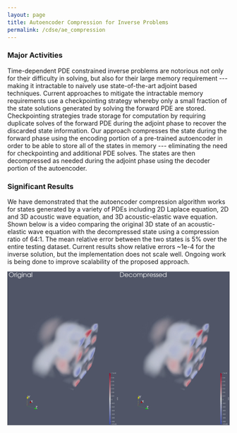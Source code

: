 ```yaml
---
layout: page
title: Autoencoder Compression for Inverse Problems
permalink: /cdse/ae_compression
---
```


### Major Activities 
Time-dependent PDE constrained inverse problems
are notorious not only for their difficulty in solving, but also for their large memory requirement
--- making it intractable to naively use state-of-the-art
adjoint based techniques. Current approaches to mitigate the intractable memory requirements
use a checkpointing strategy whereby only a small fraction of the state solutions generated
by solving the forward PDE are stored. Checkpointing strategies trade storage for computation
by requiring duplicate solves of the forward PDE during the adjoint phase to recover the
discarded state information. Our approach compresses the state during the forward phase
using the encoding portion of
a pre-trained autoencoder in order to be able to store all of the states in memory ---
eliminating the need for checkpointing and additional PDE solves. The states are then
decompressed as needed during the adjoint phase using the decoder portion of the autoencoder.


### Significant Results

We have demonstrated that the autoencoder compression algorithm works for states generated by a variety of PDEs including 2D Laplace equation, 2D and 3D acoustic wave equation, and 3D acoustic-elastic wave equation. Shown below is a video comparing the original 3D state of an acoustic-elastic wave equation with the decompressed state using a compression ratio of 64:1. The mean relative error between the two states is 5% over the entire testing dataset. Current results show relative errors ~1e-4 for the inverse solution, but the implementation does not scale well. Ongoing work is being done to improve scalability of the proposed approach. 


<!-- Some beautiful pictures or videos could go here -->
[![acoustic-elastic wave equation video](/assets/figures/jon/mangll_animation_frame.png)](/assets/figures/jon/mangll_animation_trimmed.ogv "Mangll video")

